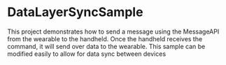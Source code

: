 # DataLayerSyncSample
This project demonstrates how to send a message using the MessageAPI from the wearable to the handheld. Once the handheld receives the command, it will send over data to the wearable. This sample can be modified easily to allow for data sync between devices
